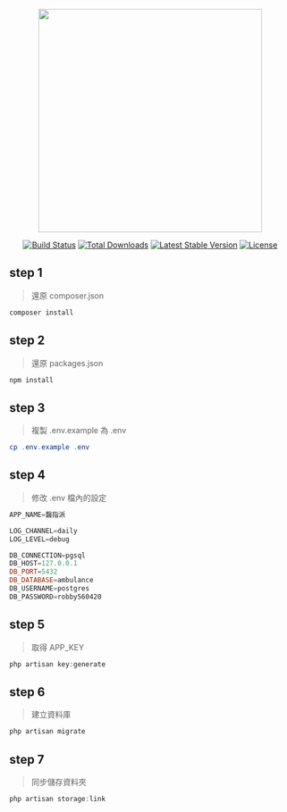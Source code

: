 <p align="center"><a href="https://laravel.com" target="_blank"><img src="https://raw.githubusercontent.com/laravel/art/master/logo-lockup/5%20SVG/2%20CMYK/1%20Full%20Color/laravel-logolockup-cmyk-red.svg" width="400"></a></p>

<p align="center">
<a href="https://travis-ci.org/laravel/framework"><img src="https://travis-ci.org/laravel/framework.svg" alt="Build Status"></a>
<a href="https://packagist.org/packages/laravel/framework"><img src="https://img.shields.io/packagist/dt/laravel/framework" alt="Total Downloads"></a>
<a href="https://packagist.org/packages/laravel/framework"><img src="https://img.shields.io/packagist/v/laravel/framework" alt="Latest Stable Version"></a>
<a href="https://packagist.org/packages/laravel/framework"><img src="https://img.shields.io/packagist/l/laravel/framework" alt="License"></a>
</p>

## step 1
> 還原 composer.json
```powershell
composer install
```
## step 2
> 還原 packages.json
```powershell
npm install
```
## step 3
> 複製 .env.example 為 .env
```powershell
cp .env.example .env
```
## step 4
> 修改 .env 檔內的設定
```powershell
APP_NAME=醫指派

LOG_CHANNEL=daily
LOG_LEVEL=debug

DB_CONNECTION=pgsql
DB_HOST=127.0.0.1
DB_PORT=5432
DB_DATABASE=ambulance
DB_USERNAME=postgres
DB_PASSWORD=robby560420
```
## step 5
> 取得 APP_KEY
```powershell
php artisan key:generate
```
## step 6
> 建立資料庫
```powershell
php artisan migrate
```
## step 7
> 同步儲存資料夾
```powershell
php artisan storage:link
```